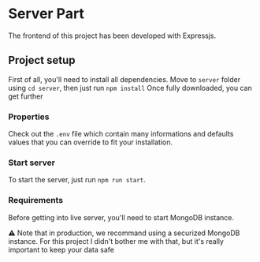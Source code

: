 # Server Part
The frontend of this project has been developed with Expressjs.

## Project setup
First of all, you'll need to install all dependencies.
Move to `server` folder using `cd server`, then just run ``npm install``
Once fully downloaded, you can get further

### Properties
Check out the `.env` file which contain many informations and defaults values that you can override to fit your installation.

### Start server
To start the server, just run `npm run start`.

### Requirements
Before getting into live server, you'll need to start MongoDB instance.

⚠️ Note that in production, we recommand using a securized MongoDB instance. For this project I didn't bother me with that, but it's really important to keep your data safe
